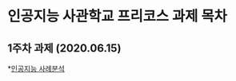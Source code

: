 # 인공지능 사관학교 프리코스 과제 목차

## 1주차 과제 (2020.06.15)

*[인공지능 사례분석](https://github.com/Gold-Minji/kmj/blob/master/%EC%9D%B8%EA%B3%B5%EC%A7%80%EB%8A%A5%EC%82%AC%EA%B4%80%ED%95%99%EA%B5%90_1%EC%A3%BC%EC%B0%A8_%EA%B3%BC%EC%A0%9C.ipynb)

